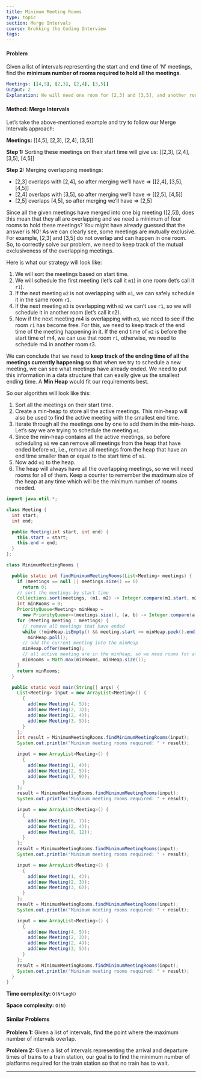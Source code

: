 ```yaml
---
title: Minimum Meeting Rooms
type: topic
section: Merge Intervals
course: Grokking the Coding Interview
tags:
---
```

#### Problem
Given a list of intervals representing the start and end time of ‘N’ meetings, find the **minimum number of rooms required to hold all the meetings**.
```yml
Meetings: [[4,5], [2,3], [2,4], [3,5]]
Output: 2
Explanation: We will need one room for [2,3] and [3,5], and another room for [2,4] and [4,5].
```

#### Method: Merge Intervals
Let’s take the above-mentioned example and try to follow our Merge Intervals approach:

**Meetings:** [[4,5], [2,3], [2,4], [3,5]]

**Step 1:** Sorting these meetings on their start time will give us: [[2,3], [2,4], [3,5], [4,5]]

**Step 2:** Merging overlapping meetings:
- [2,3] overlaps with [2,4], so after merging we’ll have => [[2,4], [3,5], [4,5]]
- [2,4] overlaps with [3,5], so after merging we’ll have => [[2,5], [4,5]]
- [2,5] overlaps [4,5], so after merging we’ll have => [2,5]

Since all the given meetings have merged into one big meeting ([2,5]), does this mean that they all are overlapping and we need a minimum of four rooms to hold these meetings? You might have already guessed that the answer is NO! As we can clearly see, some meetings are mutually exclusive. For example, [2,3] and [3,5] do not overlap and can happen in one room. So, to correctly solve our problem, we need to keep track of the mutual exclusiveness of the overlapping meetings.

Here is what our strategy will look like:
1. We will sort the meetings based on start time.
1. We will schedule the first meeting (let’s call it `m1`) in one room (let’s call it `r1`).
1. If the next meeting `m2` is not overlapping with `m1`, we can safely schedule it in the same room `r1`.
1. If the next meeting `m3` is overlapping with `m2` we can’t use `r1`, so we will schedule it in another room (let’s call it r2).
1. Now if the next meeting m4 is overlapping with `m3`, we need to see if the room `r1` has become free. For this, we need to keep track of the end time of the meeting happening in it. If the end time of `m2` is before the start time of m4, we can use that room `r1`, otherwise, we need to schedule m4 in another room r3.

We can conclude that we need to **keep track of the ending time of all the meetings currently happening** so that when we try to schedule a new meeting, we can see what meetings have already ended. We need to put this information in a data structure that can easily give us the smallest ending time. A **Min Heap** would fit our requirements best.

So our algorithm will look like this:
1. Sort all the meetings on their start time.
1. Create a min-heap to store all the active meetings. This min-heap will also be used to find the active meeting with the smallest end time.
1. Iterate through all the meetings one by one to add them in the min-heap. Let’s say we are trying to schedule the meeting `m1`.
1. Since the min-heap contains all the active meetings, so before scheduling `m1` we can remove all meetings from the heap that have ended before `m1`, i.e., remove all meetings from the heap that have an end time smaller than or equal to the start time of `m1`.
1. Now add `m1` to the heap.
1. The heap will always have all the overlapping meetings, so we will need rooms for all of them. Keep a counter to remember the maximum size of the heap at any time which will be the minimum number of rooms needed.

```java
import java.util.*;

class Meeting {
  int start;
  int end;

  public Meeting(int start, int end) {
    this.start = start;
    this.end = end;
  }
};

class MinimumMeetingRooms {

  public static int findMinimumMeetingRooms(List<Meeting> meetings) {
    if (meetings == null || meetings.size() == 0)
      return 0;
    // sort the meetings by start time
    Collections.sort(meetings, (m1, m2) -> Integer.compare(m1.start, m2.start));
    int minRooms = 0;
    PriorityQueue<Meeting> minHeap = 
      new PriorityQueue<>(meetings.size(), (a, b) -> Integer.compare(a.end, b.end));
    for (Meeting meeting : meetings) {
      // remove all meetings that have ended
      while (!minHeap.isEmpty() && meeting.start >= minHeap.peek().end)
        minHeap.poll();
      // add the current meeting into the minHeap
      minHeap.offer(meeting);
      // all active meeting are in the minHeap, so we need rooms for all of them.
      minRooms = Math.max(minRooms, minHeap.size());
    }
    return minRooms;
  }

  public static void main(String[] args) {
    List<Meeting> input = new ArrayList<Meeting>() {
      {
        add(new Meeting(4, 5));
        add(new Meeting(2, 3));
        add(new Meeting(2, 4));
        add(new Meeting(3, 5));
      }
    };
    int result = MinimumMeetingRooms.findMinimumMeetingRooms(input);
    System.out.println("Minimum meeting rooms required: " + result);

    input = new ArrayList<Meeting>() {
      {
        add(new Meeting(1, 4));
        add(new Meeting(2, 5));
        add(new Meeting(7, 9));
      }
    };
    result = MinimumMeetingRooms.findMinimumMeetingRooms(input);
    System.out.println("Minimum meeting rooms required: " + result);

    input = new ArrayList<Meeting>() {
      {
        add(new Meeting(6, 7));
        add(new Meeting(2, 4));
        add(new Meeting(8, 12));
      }
    };
    result = MinimumMeetingRooms.findMinimumMeetingRooms(input);
    System.out.println("Minimum meeting rooms required: " + result);

    input = new ArrayList<Meeting>() {
      {
        add(new Meeting(1, 4));
        add(new Meeting(2, 3));
        add(new Meeting(3, 6));
      }
    };
    result = MinimumMeetingRooms.findMinimumMeetingRooms(input);
    System.out.println("Minimum meeting rooms required: " + result);

    input = new ArrayList<Meeting>() {
      {
        add(new Meeting(4, 5));
        add(new Meeting(2, 3));
        add(new Meeting(2, 4));
        add(new Meeting(3, 5));
      }
    };
    result = MinimumMeetingRooms.findMinimumMeetingRooms(input);
    System.out.println("Minimum meeting rooms required: " + result);
  }
}
```

**Time complexity:** `O(N*LogN)`

**Space complexity:** `O(N)`

#### Similar Problems
**Problem 1:** Given a list of intervals, find the point where the maximum number of intervals overlap.

**Problem 2:** Given a list of intervals representing the arrival and departure times of trains to a train station, our goal is to find the minimum number of platforms required for the train station so that no train has to wait.

---
